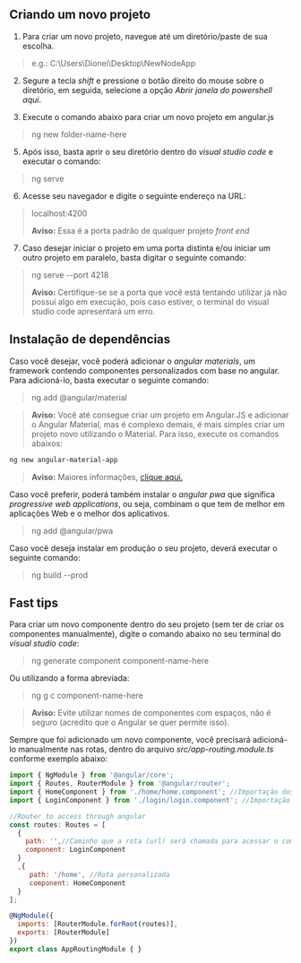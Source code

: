 ## Criando um novo projeto

1. Para criar um novo projeto, navegue até um diretório/paste de sua escolha.

> e.g.: C:\Users\Dionei\Desktop\NewNodeApp

2. Segure a tecla *shift* e pressione o botão direito do mouse sobre o diretório, em seguida, selecione a opção *Abrir janela do powershell aqui*.

4. Execute o comando abaixo para criar um novo projeto em angular.js

> ng new folder-name-here

5. Após isso, basta aprir o seu diretório dentro do *visual studio code* e executar o comando:

> ng serve

6. Acesse seu navegador e digite o seguinte endereço na URL:

> localhost:4200
>
> **Aviso:** Essa é a porta padrão de qualquer projeto *front end*

7. Caso desejar iniciar o projeto em uma porta distinta e/ou iniciar um outro projeto em paralelo, basta digitar o seguinte comando:

> ng serve --port 4218
> 
> **Aviso:** Certifique-se se a porta que você está tentando utilizar já não possuí algo em execução, pois caso estiver, o terminal do visual studio code apresentará um erro.


## Instalação de dependências

Caso você desejar, você poderá adicionar o *angular materials*, um framework contendo componentes personalizados com base no angular. Para adicioná-lo, basta executar o seguinte comando:
> ng add @angular/material

> **Aviso:** Você até consegue criar um projeto em Angular.JS e adicionar o Angular Material, mas é complexo demais, é mais simples criar um projeto novo utilizando o Material. Para isso, execute os comandos abaixos:

```bash
ng new angular-material-app
```

> **Aviso:** Maiores informações, [clique aqui.](https://tudip.com/blog-post/how-to-install-angular-material/)

Caso você preferir, poderá também instalar o *angular pwa* que significa *progressive web applications*, ou seja, combinam o que tem de melhor em aplicações Web e o melhor dos aplicativos.
> ng add @angular/pwa

Caso você deseja instalar em produção o seu projeto, deverá executar o seguinte comando:
> ng build --prod

## Fast tips

Para criar um novo componente dentro do seu projeto (sem ter de criar os componentes manualmente), digite o comando abaixo no seu terminal do *visual studio code*:

> ng generate component component-name-here

Ou utilizando a forma abreviada:

> ng g c component-name-here

> **Aviso:** Evite utilizar nomes de componentes com espaços, não é seguro (acredito que o Angular se quer permite isso).

Sempre que foi adicionado um novo componente, você precisará adicioná-lo manualmente nas rotas, dentro do arquivo *src/app-routing.module.ts* conforme exemplo abaixo:
```javascript
import { NgModule } from '@angular/core';
import { Routes, RouterModule } from '@angular/router';
import { HomeComponent } from './home/home.component'; //Importação dos componentes criados anteriormente
import { LoginComponent } from './login/login.component'; //Importação dos componentes criados anteriormente

//Router to access through angular
const routes: Routes = [
  {
    path: '',//Caminho que a rota (url) será chamada para acessar o componente específico (se deixar em branco significará que é a página inicial)
    component: LoginComponent
  }
  ,{
     path: '/home', //Rota personalizada
     component: HomeComponent
  }
];

@NgModule({
  imports: [RouterModule.forRoot(routes)],
  exports: [RouterModule]
})
export class AppRoutingModule { }
```
